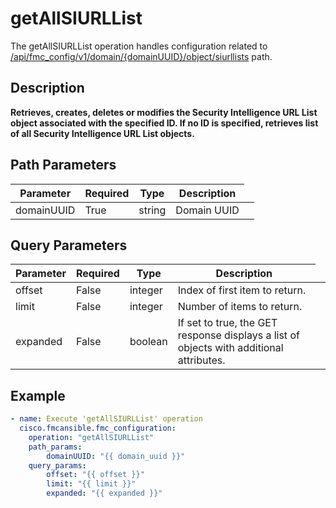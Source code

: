 # getAllSIURLList

The getAllSIURLList operation handles configuration related to [/api/fmc_config/v1/domain/{domainUUID}/object/siurllists](/paths//api/fmc_config/v1/domain/{domain_uuid}/object/siurllists.md) path.&nbsp;
## Description
**Retrieves, creates, deletes or modifies the Security Intelligence URL List object associated with the specified ID. If no ID is specified, retrieves list of all Security Intelligence URL List objects.**

## Path Parameters
| Parameter | Required | Type | Description |
| --------- | -------- | ---- | ----------- |
| domainUUID | True | string <td colspan=3> Domain UUID |

## Query Parameters
| Parameter | Required | Type | Description |
| --------- | -------- | ---- | ----------- |
| offset | False | integer <td colspan=3> Index of first item to return. |
| limit | False | integer <td colspan=3> Number of items to return. |
| expanded | False | boolean <td colspan=3> If set to true, the GET response displays a list of objects with additional attributes. |

## Example
```yaml
- name: Execute 'getAllSIURLList' operation
  cisco.fmcansible.fmc_configuration:
    operation: "getAllSIURLList"
    path_params:
        domainUUID: "{{ domain_uuid }}"
    query_params:
        offset: "{{ offset }}"
        limit: "{{ limit }}"
        expanded: "{{ expanded }}"

```
